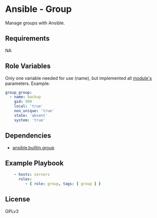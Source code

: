 Ansible - Group
=========

Manage groups with Ansible.

Requirements
------------

NA

Role Variables
--------------

Only one variable needed for use (name), but implemented all [module's](https://docs.ansible.com/ansible/latest/collections/ansible/builtin/group_module.html#ansible-collections-ansible-builtin-group-module) parameters. Example:

```yaml
group_group:
  - name: backup
    gid: 999
    local: 'true'
    non_unique: 'true'
    state: 'absent'
    system: 'true'
```

Dependencies
------------

- [ansible.builtin.group](https://docs.ansible.com/ansible/latest/collections/ansible/builtin/group_module.html#ansible-collections-ansible-builtin-group-module)

Example Playbook
----------------

```yaml
    - hosts: servers
      roles:
         - { role: group, tags: [ group ] }
```

License
-------

GPLv3


